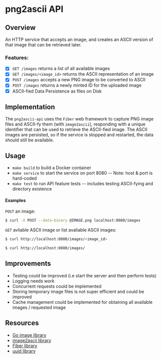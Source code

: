 # png2ascii API

## Overview

An HTTP service that accepts an image, and creates an ASCII version of that image
that can be retrieved later. 

### Features: 

- [x] `GET /images` returns a list of all available images 
- [x] `GET /images/<image_id>` returns the ASCII representation of an image
- [x] `POST /images` accepts a new PNG image to be converted to ASCII
- [x] `POST /images` returns a newly minted ID for the uploaded image
- [x] ASCII-fied Data Persistence as files on Disk 

## Implementation

The `png2ascii-api` uses the `Fiber` web framework to capture PNG 
image files and ASCII-fy them (with `image2ascii`), responding with a unique 
identifier that can be used to retrieve the ASCII-fied image. The ASCII images 
are persisted, so if the service is stopped and restarted, the data should 
still be available.

## Usage 

* `make build` to build a Docker container 
* `make service` to start the service on port 8080 -- Note: host & port is hard-coded
* `make test` to run API feature tests -- includes testing ASCII-fying and directory existence

#### Examples

`POST` an image: 

```bash
$ curl -X POST --data-binary @IMAGE.png localhost:8080/images
```

`GET` avliable ASCII image or list avaliable ASCII images:

```bash
$ curl http://localhost:8080/images/<image_id>

$ curl http://localhost:8080/images/
```

## Improvements

- Testing could be improved (i.e start the server and then perform tests)
- Logging needs work 
- Concurrent requests could be implemented 
- Storing temporary image files is not super efficient and could be improved
- Cache management could be implemented for obtaining all available images / requested image

## Resources

* [Go image library](https://golang.org/pkg/image/)
* [image2ascii library](https://github.com/qeesung/image2ascii)
* [Fiber library](https://github.com/gofiber/fiber)
* [uuid library](https://github.com/google/uuid)
